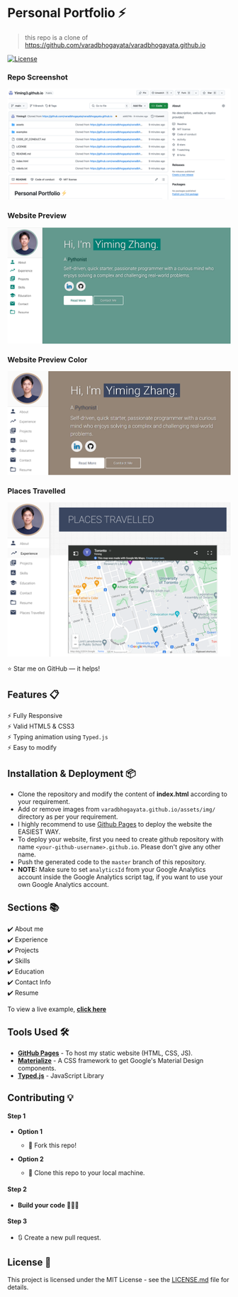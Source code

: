 # Personal Portfolio ⚡️ 
> this repo is a clone of https://github.com/varadbhogayata/varadbhogayata.github.io 

[![License](http://img.shields.io/:license-mit-blue.svg?style=flat-square)](http://badges.mit-license.org)


### Repo Screenshot
<p align="center">
  <kbd>
    <img src="examples/repo.png">
  </a>
  </kbd>
</p>

### Website Preview
<p align="center"> 
  <kbd>
    <a href="https://varadbhogayata.github.io" target="_blank"><img src="examples/preview.png">
  </a>
  </kbd>
</p>

### Website Preview Color
<p align="center"> 
  <kbd>
    <a href="https://varadbhogayata.github.io" target="_blank"><img src="assets/img/preview_color_change.png">
  </a>
  </kbd>
</p>

### Places Travelled
<p align="center"> 
  <kbd>
    <a href="https://varadbhogayata.github.io" target="_blank"><img src="assets/img/googlemap.png">
  </a>
  </kbd>
</p>

:star: Star me on GitHub — it helps!

## Features 📋
⚡️ Fully Responsive\
⚡️ Valid HTML5 & CSS3\
⚡️ Typing animation using `Typed.js`\
⚡️ Easy to modify

## Installation & Deployment 📦
- Clone the repository and modify the content of <b>index.html</b> according to your requirement.
- Add or remove images from `varadbhogayata.github.io/assets/img/` directory as per your requirement.
- I highly recommend to use [Github Pages](https://create-react-app.dev/docs/deployment/#github-pages) to deploy the website the EASIEST WAY.
- To deploy your website, first you need to create github repository with name `<your-github-username>.github.io`. Please don't give any other name.
- Push the generated code to the `master` branch of this repository.
- <b>NOTE:</b> Make sure to set `analyticsId` from your Google Analytics account inside the Google Analytics script tag, if you want to use your own Google Analytics account.

## Sections 📚
✔️ About me\
✔️ Experience\
✔️ Projects \
✔️ Skills \
✔️ Education\
✔️ Contact Info\
✔️ Resume

To view a live example, **[click here](https://varadbhogayata.github.io/)**

## Tools Used 🛠️
* [<b>GitHub Pages</b>](https://create-react-app.dev/docs/deployment/#github-pages) - To host my static website (HTML, CSS, JS).
* [<b>Materialize</b>](https://materializecss.com/) - A CSS framework to get Google's Material Design components.
* [<b>Typed.js</b>](https://mattboldt.com/demos/typed-js/) - JavaScript Library

## Contributing 💡
#### Step 1

- **Option 1**
    - 🍴 Fork this repo!

- **Option 2**
    - 👯 Clone this repo to your local machine.


#### Step 2

- **Build your code** 🔨🔨🔨

#### Step 3

- 🔃 Create a new pull request.

## License 📄
This project is licensed under the MIT License - see the [LICENSE.md](./LICENSE) file for details.
